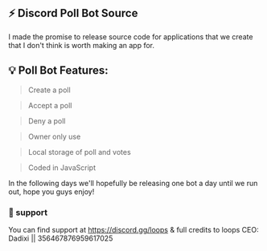 ## ⚡ Discord Poll Bot Source
I made the promise to release source code for applications that we create that I don't think is worth making an app for.

## 💡 Poll Bot Features:
> Create a poll

> Accept a poll

> Deny a poll

> Owner only use

> Local storage of poll and votes

> Coded in JavaScript

In the following days we'll hopefully be releasing one bot a day until we run out, hope you guys enjoy! 

### 💎 support
You can find support at https://discord.gg/loops & full credits to loops CEO: Dadixi || 356467876959617025 
